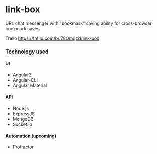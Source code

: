 # link-box
URL chat messenger with "bookmark" saving ability for cross-browser bookmark saves

Trello https://trello.com/b/I78Omgzd/link-box

### Technology used
#### UI
- Angular2
- Angular-CLI
- Angular Material

#### API
- Node.js
- ExpressJS
- MongoDB
- Socket.io

#### Automation (upcoming)
- Protractor

